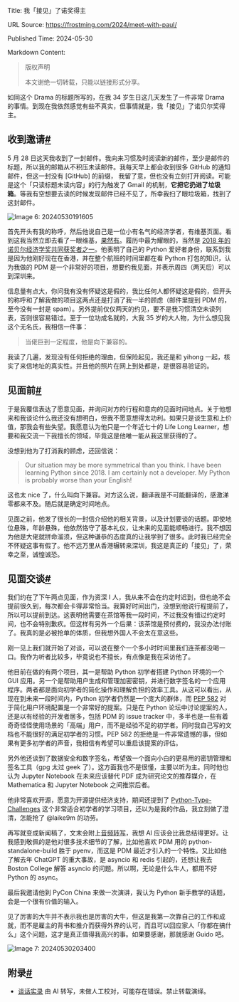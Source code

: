 Title: 我「接见」了诺奖得主

URL Source: https://frostming.com/2024/meet-with-paul/

Published Time: 2024-05-30

Markdown Content:
> 版权声明
> 
> 本文谢绝一切转载，只能以链接形式分享。

如同这个 Drama 的标题所写的，在我 34 岁生日这几天发生了一件非常 Drama 的事情。到现在我依然感觉有些不真实，但事情就是，我「接见」了诺贝尔奖得主。

收到邀请[#](https://frostming.com/2024/meet-with-paul/#%E6%94%B6%E5%88%B0%E9%82%80%E8%AF%B7)
----------------------------------------------------------------------------------------

5 月 28 日这天我收到了一封邮件。我向来习惯及时阅读新的邮件，至少是邮件的标题，所以我的邮箱从不积压未读邮件。我每天早上都会收到很多 GitHub 的通知邮件，但这一封没有 \[GitHub\] 的前缀， 我留了意，但也没有立刻打开阅读。可能是这个「只读标题未读内容」的行为触发了 Gmail 的机制，**它把它扔进了垃圾箱**。等我有空想要去读的时候发现邮件已经不见了，所幸我扫了眼垃圾箱，找到了这封邮件。

![Image 6: 20240530191605](https://static.frostming.com/images/20240530191605.png)

首先开头有我的称呼，然后他说自己是一位小有名气的经济学者，有维基页面。看到这我当然立即去看了一眼维基，[果然有](https://en.wikipedia.org/wiki/Paul_Romer)。履历中最为耀眼的，当然是 [2018 年的诺贝尔经济学奖共同获奖者之一](https://www.nobelprize.org/prizes/economic-sciences/2018/romer/facts/)。他表明了自己的 Python 爱好者身份，联系到我是因为他刚好现在在香港，并在整个航班的时间里都在看 Python 打包的知识，认为我做的 PDM 是一个非常好的项目，想要约我见面，并表示周四（两天后）可以到深圳来。

信息量有点大，你问我有没有怀疑这是假的，我比任何人都怀疑这是假的，但开头的称呼和了解我做的项目这两点还是打消了我一半的顾虑（邮件里提到 PDM 的，至今没有一封是 spam）。另外提前仅仅两天的约见，要不是我习惯清空未读列表，否则很容易错过。至于一位功成名就的，大我 35 岁的大人物，为什么想见我这个无名氏，我相信一件事：

> 当佬巨到一定程度，他是向下兼容的。

我读了几遍，发现没有任何拒绝的理由，但保险起见，我还是和 yihong 一起，核实了来信地址的真实性。并且他的照片在网上到处都是，是很容易验证的。

见面前[#](https://frostming.com/2024/meet-with-paul/#%E8%A7%81%E9%9D%A2%E5%89%8D)
------------------------------------------------------------------------------

于是我覆信表达了愿意见面，并询问对方的行程和意向的见面时间地点。关于他想来和我谈论什么我还没有想明白，但我不愿意想得太功利。如果只是谈生意和上价值，那我会有些失望。我愿意认为他只是一个年近七十的 Life Long Learner，想要和我交流一下我擅长的领域，毕竟这是他唯一能从我这里获得的了。

没想到他为了打消我的顾虑，还回信说：

> Our situation may be more symmetrical than you think. I have been learning Python since 2018. I am certainly not a developer. My Python is probably worse than your English!

这也太 nice 了，什么叫向下兼容。对方这么说，翻译我是不可能翻译的，感激涕零都来不及。随后就是确定时间地点。

见面之前，他发了很长的一封信介绍他的相关背景，以及计划要谈的话题。即使地位悬殊，年龄悬殊，他依然恪守了基本礼仪，让未来的见面能顺畅进行。我不想因为他是大佬就拼命溜须，但这种谦恭的态度真的让我学到了很多。此时我已经完全不怀疑这事有假了。他不远万里从香港辗转来深圳，我这是真正的「接见」了，荣幸之至，诚惶诚恐。

见面交谈[#](https://frostming.com/2024/meet-with-paul/#%E8%A7%81%E9%9D%A2%E4%BA%A4%E8%B0%88)
----------------------------------------------------------------------------------------

我们约在了下午两点见面，作为资深 I 人，我从来不会在约定时迟到，但也绝不会提前很久到，每次都会卡得非常恰当。我算好时间出门，没想到他说行程提前了，所以可以提前到达。这表明他需要在茶馆等我一段时间，不过我没有错过约定时间，也不会特别歉疚。但这样有另外一个后果：该茶馆是预付费的，我没办法付账了。我真的是必被抢单的体质，但我想外国人不会太在意这些。

刚一见上我们就开始了对谈，可以说在整个一个多小时时间里我们连茶都没喝一口。我作为听者比较多，毕竟说也不擅长，有点像是我在采访他了。

他目前在做的有两个项目，其一是帮助 Python 初学者搭建 Python 环境的一个 GUI 应用。另一个是帮助用户生成和管理加密密钥，并进行数字签名的一个应用程序。两者都是面向初学者的简化操作和理解负担的效率工具。从这可以看出，从现在到未来一段时间内，Python 初学者仍然是一个庞大的群体，而 [PEP 582](https://peps.python.org/pep-0582/) 对于简化用户环境配置是一个非常好的提案。只是在 Python 论坛中讨论提案的人，还是以有经验的开发者居多，包括 PDM 的 issue tracker 中，多半也是一些有着奇奇怪怪使用场景的「高端」用户，而不是经验不足的初学者。同时我自己写的文档也不能很好的满足初学者的习惯。PEP 582 的拒绝是一件非常遗憾的事，但如果有更多初学者的声音，我相信有希望可以重启该提案的评估。

另外他还谈到了数据安全和数字签名，希望做一个面向小白的更易用的密钥管理和签名工具（gpg 太过 geek 了）。这方面我也不是很懂，主要以听为主。同时他也认为 Jupyter Notebook 在未来应该替代 PDF 成为研究论文的推荐媒介，在 Mathematica 和 Jupyter Notebook 之间推崇后者。

他非常喜欢开源，愿意为开源提供经济支持，期间还提到了 [Python-Type-Challenges](https://github.com/laike9m/Python-Type-Challenges) 这个非常适合初学者的学习项目，还以为是我的作品，我立刻做了澄清，怎能抢了 @laike9m 的功劳。

再写就变成新闻稿了，文末会附上[音频转写](https://static.frostming.com/meet-with-paul-transcript.md)，我想 AI 应该会比我总结得更好。让我感到敬佩的是他对很多技术细节的了解，比如他喜欢 PDM 用的 python-standalone-build 胜于 pyenv，而这是 PDM 最近才引入的一个特性。又比如他了解去年 ChatGPT 的重大事故，是 asyncio 和 redis 引起的，还想让我去 Boston College 解答 asyncio 的问题。所以啊，无论是什么牛人，都用不好 Python 的 async。

最后我邀请他到 PyCon China 来做一次演讲，我认为 Python 新手教学的话题，会是一个很有价值的输入。

见了厉害的大牛并不表示我也是厉害的大牛，但这是我第一次靠自己的工作和成就，而不是雇主的背书和推介而获得外界的认可，而且可以回应家人「你都在搞什么」这个问题，这才是真正值得我高兴的事。如果要感谢，那就感谢 Guido 吧。

![Image 7: 20240530203400](https://static.frostming.com/images/20240530203400.png)

附录[#](https://frostming.com/2024/meet-with-paul/#%E9%99%84%E5%BD%95)
--------------------------------------------------------------------

*   [谈话实录](https://static.frostming.com/meet-with-paul-transcript.md) 由 AI 转写，未做人工校对，可能存在错误。禁止转载演绎。
